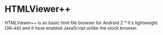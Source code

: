 HTMLViewer++
============

HTMLViewer++ is an basic html file browser for Android 2.*
It's lightweight (36~kb) and it have enabled JavaScript unlike the stock browser.